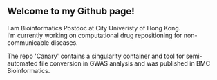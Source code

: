 ## Welcome to my Github page!

I am Bioinformatics Postdoc at City Univeristy of Hong Kong. \
I’m currently working on computational drug repositioning for non-communicable diseases.

The repo 'Canary' contains a singularity container and tool for semi-automated file conversion in GWAS analysis and was published in BMC Bioinformatics.



<!--
**anb94/anb94** is a ✨ _special_ ✨ repository because its `README.md` (this file) appears on your GitHub profile.

Here are some ideas to get you started:

- 🔭 I’m currently working on ...
- 🌱 I’m currently learning ...
- 👯 I’m looking to collaborate on ...
- 🤔 I’m looking for help with ...
- 💬 Ask me about ...
- 📫 How to reach me: ...
- 😄 Pronouns: ...
- ⚡ Fun fact: ...
-->
